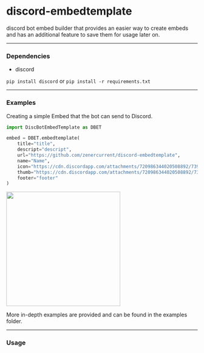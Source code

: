 # discord-embedtemplate
discord bot embed builder that provides an easier way to create embeds
and has an additional feature to save them for usage later on. 

<hr>

### Dependencies
- discord

`pip install discord` or `pip install -r requirements.txt`

<hr>

### Examples
Creating a simple Embed that the bot can send to Discord.
```python
import DiscBotEmbedTemplate as DBET

embed = DBET.embedtemplate(
    title="title",
    descript="descript",
    url="https://github.com/zenercurrent/discord-embedtemplate",
    name="Name",
    icon="https://cdn.discordapp.com/attachments/720986344020508892/739479274922442792/unknown.png",
    thumb="https://cdn.discordapp.com/attachments/720986344020508892/739479274922442792/unknown.png",
    footer="footer"
)
```
<img src=https://cdn.discordapp.com/attachments/720986344020508892/739479274922442792/unknown.png width="300">

More in-depth examples are provided and can be found in the examples folder. 

<hr>

### Usage
